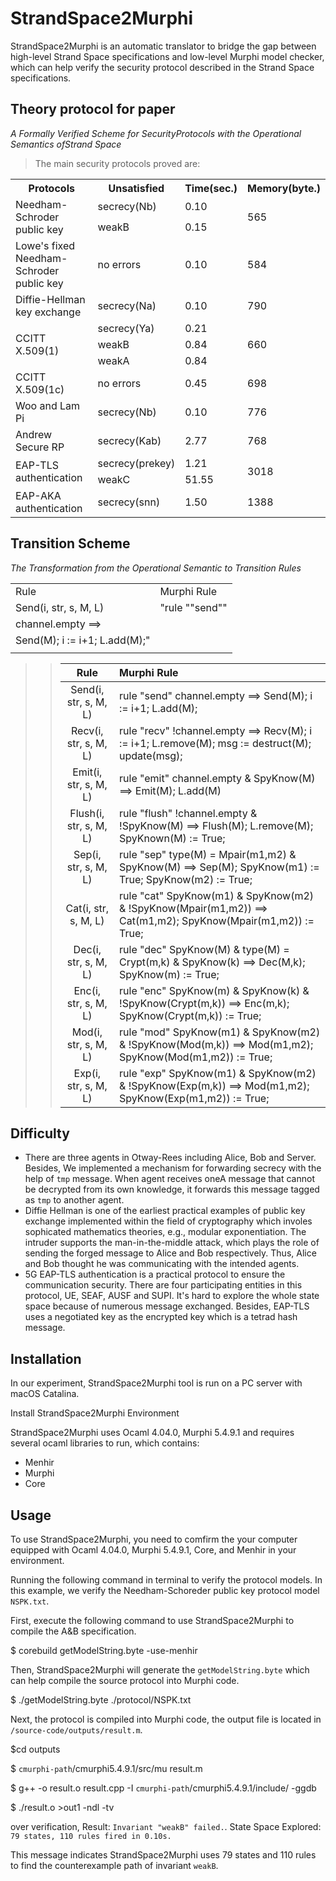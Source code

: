 StrandSpace2Murphi
====
StrandSpace2Murphi is an automatic translator to bridge the gap between high-level Strand Space specifications and low-level Murphi model checker, which can help verify the security protocol described in the Strand Space specifications.<br>


Theory protocol for paper<br>
---
*A Formally Verified Scheme for SecurityProtocols with the Operational Semantics ofStrand Space*<br>
>The main security protocols proved are:<br>
<table>
    <tr>
        <th>Protocols</th><th>Unsatisfied</th><th>Time(sec.)</th><th>Memory(byte.)</th>
    </tr>
    <tr>
        <td rowspan="2">Needham-Schroder public key</td><td>secrecy(Nb)</td><td>0.10</td><td rowspan="2">565</td>
    </tr>
    <tr>
        <td>weakB</td><td>0.15</td>
    </tr>
    <tr>
        <td>Lowe's fixed Needham-Schroder public key</td><td>no errors</td><td>0.10</td><td>584</td>
    </tr>
    <tr>
        <td>Diffie-Hellman key exchange</td><td>secrecy(Na)</td><td>0.10</td><td>790</td>
    </tr>
     <tr>
        <td rowspan="3">CCITT X.509(1)</td><td>secrecy(Ya)</td><td>0.21</td><td rowspan="3">660</td>
    </tr>
    <tr>
        <td>weakB</td><td>0.84</td>
    </tr>
    <tr>
        <td>weakA</td><td>0.84</td>
    </tr>
    <tr>
        <td>CCITT X.509(1c)</td><td>no errors</td><td>0.45</td><td>698</td>
    </tr>
    <tr>
        <td>Woo and Lam Pi</td><td>secrecy(Nb)</td><td>0.10</td><td>776</td>
    </tr>
    <tr>
        <td>Andrew Secure RP</td><td>secrecy(Kab)</td><td>2.77</td><td>768</td>
    </tr>
     <tr>
        <td rowspan="2">EAP-TLS authentication</td><td>secrecy(prekey)</td><td>1.21</td><td rowspan="2">3018 </td>
    </tr>
    <tr>
        <td>weakC</td><td>51.55</td>
    </tr>
     <tr>
        <td>EAP-AKA authentication</td><td>secrecy(snn)</td><td>1.50</td><td>1388</td>
    </tr>
</table>
 

Transition Scheme
---
*The Transformation from the Operational Semantic to Transition Rules*<br>
<table>
   <tr>
      <td>Rule</td>
      <td>Murphi Rule</td>
   </tr>
   <tr>
      <td>Send(i, str, s, M, L)</td>
      <td>"rule ""send""</td>
   </tr>
   <tr>
      <td>channel.empty ==> </td>
   </tr>
   <tr>
      <td>Send(M); i := i+1; L.add(M);"</td>
   </tr>
   <tr>
      <td></td>
   </tr>
</table>


>>|Rule | Murphi Rule|
>>|:---:|:---|
>>|Send(i, str, s, M, L) | rule "send" channel.empty ==> Send(M); i := i+1; L.add(M);|
>>|Recv(i, str, s, M, L) | rule "recv" !channel.empty ==> Recv(M); i := i+1; L.remove(M); msg := destruct(M); update(msg);|
>>|Emit(i, str, s, M, L) | rule "emit" channel.empty & SpyKnow(M) ==> Emit(M); L.add(M)|
>>|Flush(i, str, s, M, L)| rule "flush" !channel.empty & !SpyKnow(M) ==> Flush(M); L.remove(M); SpyKnown(M) := True;|
>>|Sep(i, str, s, M, L)|rule "sep" type(M) = Mpair(m1,m2) & SpyKnow(M) ==> Sep(M); SpyKnow(m1) := True; SpyKnow(m2) := True;|
>>|Cat(i, str, s, M, L)| rule "cat" SpyKnow(m1) & SpyKnow(m2) & !SpyKnow(Mpair(m1,m2)) ==> Cat(m1,m2); SpyKnow(Mpair(m1,m2)) := True;|
>>|Dec(i, str, s, M, L)| rule "dec" SpyKnow(M) & type(M) = Crypt(m,k) & SpyKnow(k) ==> Dec(M,k); SpyKnow(m) := True;|
>>|Enc(i, str, s, M, L)|rule "enc" SpyKnow(m) & SpyKnow(k) & !SpyKnow(Crypt(m,k)) ==> Enc(m,k); SpyKnow(Crypt(m,k)) := True;|
>>|Mod(i, str, s, M, L)|rule "mod" SpyKnow(m1) & SpyKnow(m2) & !SpyKnow(Mod(m,k)) ==> Mod(m1,m2); SpyKnow(Mod(m1,m2)) := True;|
>>|Exp(i, str, s, M, L)|rule "exp" SpyKnow(m1) & SpyKnow(m2) & !SpyKnow(Exp(m,k)) ==> Mod(m1,m2); SpyKnow(Exp(m1,m2)) := True;|


Difficulty<br>
---
- There are three agents in Otway-Rees including Alice, Bob and Server. Besides, We implemented a mechanism for forwarding secrecy with the help of `tmp` message. When agent receives oneA message that cannot be decrypted from its own knowledge, it forwards this message tagged as `tmp` to another agent.
- Diffie Hellman is one of the earliest practical examples of public key exchange implemented within the field of cryptography which involes sophicated mathematics theories, e.g., modular exponentiation. The intruder supports the man-in-the-middle attack, which plays the role of sending the forged message to Alice and Bob respectively. Thus, Alice and Bob  thought  he was communicating with the intended agents.
- 5G EAP-TLS authentication is a practical protocol to ensure the communication security. There are four participating entities in this protocol, UE, SEAF, AUSF and SUPI. It's hard to explore the whole state space because of numerous message exchanged. Besides, EAP-TLS uses a negotiated key  as the encrypted key which is a tetrad hash message.

Installation<br>
---
In our experiment, StrandSpace2Murphi tool is run on a PC server with macOS Catalina.<br>

Install StrandSpace2Murphi Environment<br>

StrandSpace2Murphi uses Ocaml 4.04.0, Murphi 5.4.9.1 and requires several ocaml libraries to run, which contains:<br>
- Menhir
- Murphi 
- Core


Usage
---
To use StrandSpace2Murphi, you need to comfirm the your computer equipped with  Ocaml 4.04.0, Murphi 5.4.9.1, Core, and Menhir in your environment.<br>

Running the following command in terminal to verify the protocol models. In this example, we verify the Needham-Schoreder public key protocol model `NSPK.txt`.

First, execute the following command to use StrandSpace2Murphi to compile the A&B specification.

$ corebuild getModelString.byte -use-menhir 

Then, StrandSpace2Murphi will generate the `getModelString.byte` which can help compile the source protocol into Murphi code.

$ ./getModelString.byte ./protocol/NSPK.txt

Next, the protocol is compiled into Murphi code, the output file is located in `/source-code/outputs/result.m`.

$cd outputs 

$ `cmurphi-path`/cmurphi5.4.9.1/src/mu result.m

$ g++ -o result.o result.cpp -I `cmurphi-path`/cmurphi5.4.9.1/include/ -ggdb

$ ./result.o >out1 -ndl -tv

over verification, Result: `Invariant "weakB" failed.`. State Space Explored: `79 states, 110 rules fired in 0.10s.`

This message indicates StrandSpace2Murphi uses 79 states and 110 rules to find the counterexample path of invariant `weakB`.

